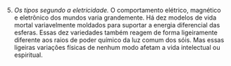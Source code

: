 ﻿5. *Os tipos segundo a eletricidade.* O comportamento elétrico, magnético e eletrônico dos mundos varia grandemente. Há dez modelos de vida mortal variavelmente moldados para suportar a energia diferencial das esferas. Essas dez variedades também reagem de forma ligeiramente diferente aos raios de poder químico da luz comum dos sóis. Mas essas ligeiras variações físicas de nenhum modo afetam a vida intelectual ou espiritual.